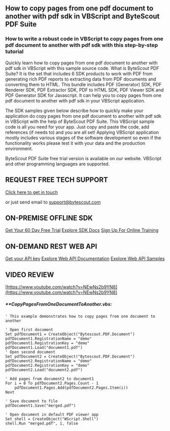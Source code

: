 ## How to copy pages from one pdf document to another with pdf sdk in VBScript and ByteScout PDF Suite

### How to write a robust code in VBScript to copy pages from one pdf document to another with pdf sdk with this step-by-step tutorial

Quickly learn how to copy pages from one pdf document to another with pdf sdk in VBScript with this sample source code. What is ByteScout PDF Suite? It is the set that includes 6 SDK products to work with PDF from generating rich PDF reports to extracting data from PDF documents and converting them to HTML. This bundle includes PDF (Generator) SDK, PDF Renderer SDK, PDF Extractor SDK, PDF to HTML SDK, PDF Viewer SDK and PDF Generator SDK for Javascript. It can help you to copy pages from one pdf document to another with pdf sdk in your VBScript application.

The SDK samples given below describe how to quickly make your application do copy pages from one pdf document to another with pdf sdk in VBScript with the help of ByteScout PDF Suite. This VBScript sample code is all you need for your app. Just copy and paste the code, add references (if needs to) and you are all set! Applying VBScript application mostly includes various stages of the software development so even if the functionality works please test it with your data and the production environment.

ByteScout PDF Suite free trial version is available on our website. VBScript and other programming languages are supported.

## REQUEST FREE TECH SUPPORT

[Click here to get in touch](https://bytescout.zendesk.com/hc/en-us/requests/new?subject=ByteScout%20PDF%20Suite%20Question)

or just send email to [support@bytescout.com](mailto:support@bytescout.com?subject=ByteScout%20PDF%20Suite%20Question) 

## ON-PREMISE OFFLINE SDK 

[Get Your 60 Day Free Trial](https://bytescout.com/download/web-installer?utm_source=github-readme)
[Explore SDK Docs](https://bytescout.com/documentation/index.html?utm_source=github-readme)
[Sign Up For Online Training](https://academy.bytescout.com/)


## ON-DEMAND REST WEB API

[Get your API key](https://pdf.co/documentation/api?utm_source=github-readme)
[Explore Web API Documentation](https://pdf.co/documentation/api?utm_source=github-readme)
[Explore Web API Samples](https://github.com/bytescout/ByteScout-SDK-SourceCode/tree/master/PDF.co%20Web%20API)

## VIDEO REVIEW

[https://www.youtube.com/watch?v=NEwNs2b9YN8](https://www.youtube.com/watch?v=NEwNs2b9YN8)




<!-- code block begin -->

##### ****CopyPagesFromOneDocumentToAnother.vbs:**
    
```
' This example demonstrates how to copy pages from one document to another

' Open first document
Set pdfDocument1 = CreateObject("Bytescout.PDF.Document")
pdfDocument1.RegistrationName = "demo"
pdfDocument1.RegistrationKey = "demo"
pdfDocument1.Load("document1.pdf")
' Open second document
Set pdfDocument2 = CreateObject("Bytescout.PDF.Document")
pdfDocument2.RegistrationName = "demo"
pdfDocument2.RegistrationKey = "demo"
pdfDocument2.Load("document2.pdf")

' Add pages from document2 to document1
For i = 0 To pdfDocument2.Pages.Count - 1
    pdfDocument1.Pages.Add(pdfDocument2.Pages.Item(i))
Next

' Save document to file
pdfDocument1.Save("merged.pdf")

' Open document in default PDF viewer app
Set shell = CreateObject("WScript.Shell")
shell.Run "merged.pdf", 1, false

```

<!-- code block end -->